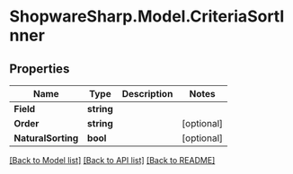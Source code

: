 # ShopwareSharp.Model.CriteriaSortInner

## Properties

Name | Type | Description | Notes
------------ | ------------- | ------------- | -------------
**Field** | **string** |  | 
**Order** | **string** |  | [optional] 
**NaturalSorting** | **bool** |  | [optional] 

[[Back to Model list]](../README.md#documentation-for-models) [[Back to API list]](../README.md#documentation-for-api-endpoints) [[Back to README]](../README.md)

